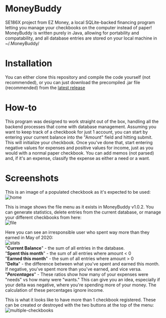# MoneyBuddy
SE186X project from EZ Money, a local SQLite-backed financing program letting you manage your checkbooks on the computer instead of paper! MoneyBuddy is written purely in Java, allowing for portability and compatability, and all database entries are stored on your local machine in ~/.MoneyBuddy/

# Installation
You can either clone this repository and compile the code yourself (not recommended), or you can just download the precompiled .jar file (recommended) from the [latest release](https://github.com/SELC-ISU/MoneyBuddy/releases)

# How-to
This program was designed to work straight out of the box, handling all the backend processes that come with database management. Assuming you want to keep track of a checkbook for just 1 account, you can start by entering your current balance into the "Amount" field and hitting submit. This will initialize your checkbook. Once you've done that, start entering negative values for expenses and positive values for income, just as you would with a normal paper checkbook. You can add memos (not parsed) and, if it's an expense, classify the expense as either a need or a want.

# Screenshots

This is an image of a populated checkbook as it's expected to be used:<br>
![home](../assets/home.PNG?raw=true)

This is image shows the file menu as it exists in MoneyBuddy v1.0.2. You can generate statistics, delete entries from the current database, or manage your different checkbooks from here:<br>
![file](../assets/file.PNG?raw=true)

Here you can see an irresponsible user who spent way more than they earned in May of 2020:<br>
![stats](../assets/stats.PNG?raw=true)
<br>"<b>Current Balance</b>" - the sum of all entries in the database.
<br>"<b>Spent this month</b>" - the sum of all entries where amount < 0
<br>"<b>Earned this month</b>" - the sum of all entries where amount > 0
<br>"<b>Delta</b>" - the difference between what you've spent and earned this month. If negative, you've spent more than you've earned, and vice versa.
<br>"<b><i>Percentages</i></b>" - These ratios show how many of your expenses were "needs" vs how many were "wants." This can give you an idea, especially if your delta was negative, where you're spending more of your money. The calculation of these percentages ignore income.

This is what it looks like to have more than 1 checkbook registered. These can be created or destroyed with the two buttons at the top of the menu:<br>
![multiple-checkbooks](../assets/multiple-checkbooks.PNG?raw=true)
